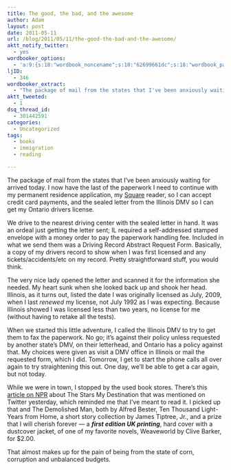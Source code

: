 ```yaml
---
title: The good, the bad, and the awesome
author: Adam
layout: post
date: 2011-05-11
url: /blog/2011/05/11/the-good-the-bad-and-the-awesome/
aktt_notify_twitter:
  - yes
wordbooker_options:
  - 'a:9:{s:18:"wordbook_noncename";s:10:"62699661dc";s:18:"wordbook_page_post";s:4:"-100";s:18:"wordbook_orandpage";s:1:"2";s:23:"wordbook_default_author";s:1:"1";s:23:"wordbook_extract_length";s:3:"256";s:19:"wordbook_actionlink";s:3:"300";s:26:"wordbooker_publish_default";s:2:"on";s:18:"wordbook_attribute";s:30:"Wrote a new post on their blog";s:29:"wordbooker_status_update_text";s:35:": New blog post :  %title% - %link%";}'
ljID:
  - 346
wordbooker_extract:
  - "The package of mail from the states that I've been anxiously waiting for arrived today. I now have the last of the paperwork I need to continue with my permanent residence application, my Square reader, so I can accept credit card payments, and the sea ..."
aktt_tweeted:
  - 1
dsq_thread_id:
  - 301442591
categories:
  - Uncategorized
tags:
  - books
  - immigration
  - reading

---
```

The package of mail from the states that I&#8217;ve been anxiously waiting for arrived today. I now have the last of the paperwork I need to continue with my permanent residence application, my [Square](1) reader, so I can accept credit card payments, and the sealed letter from the Illinois DMV so I can get my Ontario drivers license.

We drive to the nearest driving center with the sealed letter in hand. It was an ordeal just getting the letter sent; IL required a self-addressed stamped envelope with a money order to pay the paperwork handling fee. Included in what we send them was a Driving Record Abstract Request Form. Basically, a copy of my drivers record to show when I was first licensed and any tickets/accidents/etc on my record. Pretty straightforward stuff, you would think.

The very nice lady opened the letter and scanned it for the information she needed. My heart sunk when she looked back up and shook her head. Illinois, as it turns out, listed the date I was originally licensed as July, 2009, when I last _renewed_ my license, not July 1992 as I was expecting. Because Illinois showed I was licensed less than two years, no license for me (without having to retake all the tests).

When we started this little adventure, I called the Illinois DMV to try to get them to fax the paperwork. No go; it&#8217;s against their policy unless requested by another state&#8217;s DMV, on their letterhead, and Ontario has a policy against that. My choices were given as visit a DMV office in Illinois or mail the requested form, which I did. Tomorrow, I get to start the phone calls all over again to try straightening this out. One day, we&#8217;ll be able to get a car again, but not today.

While we were in town, I stopped by the used book stores. There&#8217;s this [article on NPR](2) about The Stars My Destination that was mentioned on Twitter yesterday, which reminded me that I&#8217;ve meant to read it. I picked up that and The Demolished Man, both by Alfred Bester, Ten Thousand Light-Years from Home, a short story collection by James Tiptree, Jr., and a prize that I will cherish forever &#8212; a **_first edition UK printing_**, hard cover with a dustcover jacket, of one of my favorite novels, Weaveworld by Clive Barker, for $2.00.

That almost makes up for the pain of being from the state of corn, corruption and unbalanced budgets.

 [1]: https://squareup.com/
 [2]: http://www.npr.org/2011/05/10/135354862/outer-space-awaits-a-sci-fi-escape-to-the-stars
